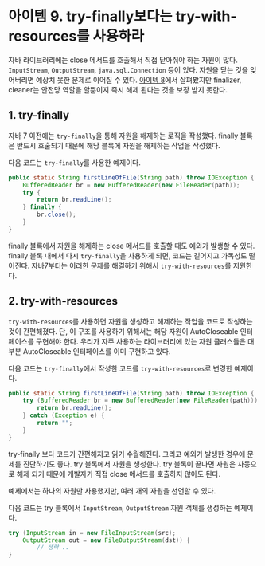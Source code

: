 # 아이템 9. try-finally보다는 try-with-resources를 사용하라

자바 라이브러리에는 close 메서드를 호출해서 직접 닫아줘야 하는 자원이 많다. ```InputStream```, ```OutputStream```, ```java.sql.Connection``` 등이 있다. 자원을 닫는 것을 잊어버리면 예상치 못한 문제로 이어질 수 있다. [아이템 8](item8.md)에서 살펴봤지만 finalizer, cleaner는 안전망 역할을 할뿐이지 즉시 해제 된다는 것을 보장 받지 못한다.

## 1. try-finally
자바 7 이전에는 ```try-finally```을 통해 자원을 해제하는 로직을 작성했다. finally 블록은 반드시 호출되기 때문에 해당 블록에 자원을 해제하는 작업을 작성했다.

다음 코드는 ```try-finally```를 사용한 예제이다.

```java
public static String firstLineOfFile(String path) throw IOException {
    BufferedReader br = new BufferedReader(new FileReader(path));
    try {
        return br.readLine();
    } finally {
        br.close();
    }
}
```

finally 블록에서 자원을 해제하는 close 메서드를 호출할 때도 예외가 발생할 수 있다. finally 블록 내에서 다시 ```try-finally```을 사용하게 되면, 코드는 길어지고 가독성도 떨어진다. 자바7부터는 이러한 문제를 해결하기 위해서 ```try-with-resources```를 지원한다.

## 2. try-with-resources
```try-with-resources```를 사용하면 자원을 생성하고 해제하는 작업을 코드로 작성하는 것이 간편해졌다. 단, 이 구조를 사용하기 위해서는 해당 자원이 AutoCloseable 인터페이스를 구현해야 한다. 우리가 자주 사용하는 라이브러리에 있는 자원 클래스들은 대부분 AutoCloseable 인터페이스를 이미 구현하고 있다.

다음 코드는 ```try-finally```에서 작성한 코드를 ```try-with-resources```로 변경한 예제이다.

```java
public static String firstLineOfFile(String path) throw IOException {
    try (BufferedReader br = new BufferedReader(new FileReader(path))) {
        return br.readLine();
    } catch (Exception e) {
        return "";
    }
}
```

try-finally 보다 코드가 간편해지고 읽기 수월해진다. 그리고 예외가 발생한 경우에 문제를 진단하기도 좋다. try 블록에서 자원을 생성한다. try 블록이 끝나면 자원은 자동으로 해제 되기 때문에 개발자가 직접 close 메서드를 호출하지 않아도 된다.

예제에서는 하나의 자원만 사용했지만, 여러 개의 자원을 선언할 수 있다.

다음 코드는 try 블록에서 ```InputStream```, ```OutputStream``` 자원 객체를 생성하는 예제이다.

```java
try (InputStream in = new FileInputStream(src);
    OutputStream out = new FileOutputStream(dst)) {
        // 생략 ..
}
```